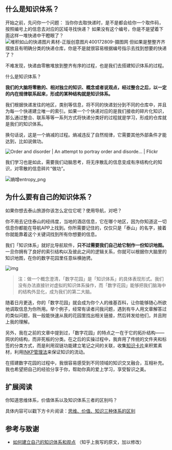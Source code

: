 ## 什么是知识体系？

开始之前，先问你一个问题：
当你你去取快递时，是不是都会给你一个取件码，按照编号上的信息去对应的区域寻找快递？
如果没有这个编号，你是不是望着下面这样一堆快递中干瞪眼了？
![堆积如山的快递图片素材-正版创意图片400172809-摄图网](https://img95.699pic.com/photo/40017/2809.jpg_wh300.jpg)
但如果是整整齐齐摆放且有明确分类的快递仓库，你是不是就很容易根据编号指示去找到想要的快递了？

不难发现，快递由零散堆放到整齐有序的过程，也是我们去搭建知识体系的过程。

什么是知识体系？

**我们的大脑将零散的、相对独立的知识、概念或者说观点，经过整合之后，以一定的内在规律联系起来，形成的某种结构就是知识体系。**

我们根据快递发往的地区，类别等信息，将不同的快递划分到不同的仓库中，并且为每一个快递建立唯一的索引。如果一个个快递对应的是我们接收的碎片化知识，那么通过整合、联系等等一系列方式将快递分类好的过程就是学习，形成的仓库就是我们的知识体系。

换句话说，这是一个熵减的过程。熵减违反了自然规律，它需要其他外部条件才能达到，比如说做功。

![Order and disorder | An attempt to portray order and disorde… | Flickr](https://live.staticflickr.com/4110/5056851542_99ff16771c_b.jpg)


我们学习也是如此，需要我们动脑思考，将无序散乱的信息变成有序结构化的知识，对零散的信息碎片“做功”。

![熵增entropy_png](https://image-upload-1307521651.cos.ap-nanjing.myqcloud.com/picture_upload/%E7%86%B5%E5%A2%9Eentropy.png)

## 为什么要有自己的知识体系？

如果你想去泰山旅游你该怎么定位它呢？使用导航，对吧？

你不用去记住泰山的经纬度，当地的酒店信息，它在哪个地区，因为你知道这一切信息你都能在导航APP上找到。你所需要记住的，仅仅只是「泰山」的名字，接着你就能靠着这个关键词找到所有你想要的信息。

我们「知识体系」就好比导航软件，**只不过需要我们自己给它制作一份知识地图。** 一旦你拥有了良好的索引结构以及彼此之间的逻辑关系，你就可以根据你大脑里的知识地图，在你的数字花园里任意纵横驰骋。

![img](https://image-upload-1307521651.cos.ap-nanjing.myqcloud.com/picture_upload/v2-0e9a6d458747bbdb20e9821a4b89b503_720w.jpg)

> 注：做一个概念澄清，「数字花园」是「知识体系」的具体表现形式。我们没有办法直接针对虚拟的知识体系操作，而「数字花园」能够把我们脑海中的结构外显化，成为我们的第二大脑。

随着日月更迭，你的「数字花园」就会成为你个人的维基百科，让你能够随心所欲地调取信息为你所用。举个例子，经常有读者问我问题，遇到有牛人用文章解答过的类似问题，我一般能快速从我的花园里找出相关链接，然后转发给他们，并且附上我的理解。 

另外，我在之前的文章中提到过，「数字花园」的特点之一在于它的拓扑结构——网状的结构，而非死板的分类。在之后的实操过程中，我弃用了传统的文件夹和标签的分类方式，而是利用双链功能建立笔记之间的关联，收集[知识卡片](post/实践篇/知识卡片.md)来积累素材，利用[INKP管理法](post/Mycards/INKP管理法.md)来保证知识的流动。

在搭建数字花园的过程中，我很容易感受到不同领域的知识交叉融合，互相补充。我也希望把自己的经验分享于你，帮助你真的爱上学习，享受智识之美。 



## 扩展阅读
你知道思维体系，价值体系以及知识体系三者的区别吗？

具体内容可以戳下方卡片阅读：[思维、价值、知识三种体系的区别](post/Mycards/思维、价值、知识三种体系的区别.md)

## 参考与致谢
- [如何建立自己的知识体系和观点](https://www.zhihu.com/question/52782284/answer/1798716003) （知乎上我写的原文，加以修改）
